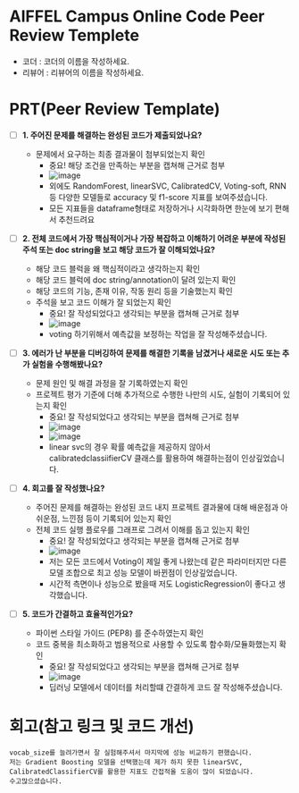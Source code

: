# AIFFEL Campus Online Code Peer Review Templete
- 코더 : 코더의 이름을 작성하세요.
- 리뷰어 : 리뷰어의 이름을 작성하세요.


# PRT(Peer Review Template)
- [ ]  **1. 주어진 문제를 해결하는 완성된 코드가 제출되었나요?**
    - 문제에서 요구하는 최종 결과물이 첨부되었는지 확인
        - 중요! 해당 조건을 만족하는 부분을 캡쳐해 근거로 첨부
        - ![image](https://github.com/user-attachments/assets/f2486f25-b72f-4f67-9a81-5ae70b925057)
        - 외에도 RandomForest, linearSVC, CalibratedCV, Voting-soft, RNN등 다양한 모델들로 accuracy 및 f1-score 지표를 보여주셨습니다.
        - 모든 지표들을 dataframe형태로 저장하거나 시각화하면 한눈에 보기 편해서 추천드려요

    
- [ ]  **2. 전체 코드에서 가장 핵심적이거나 가장 복잡하고 이해하기 어려운 부분에 작성된 
주석 또는 doc string을 보고 해당 코드가 잘 이해되었나요?**
    - 해당 코드 블럭을 왜 핵심적이라고 생각하는지 확인
    - 해당 코드 블럭에 doc string/annotation이 달려 있는지 확인
    - 해당 코드의 기능, 존재 이유, 작동 원리 등을 기술했는지 확인
    - 주석을 보고 코드 이해가 잘 되었는지 확인
        - 중요! 잘 작성되었다고 생각되는 부분을 캡쳐해 근거로 첨부
        - ![image](https://github.com/user-attachments/assets/92a4b6f2-f0b7-4908-902f-7bb277103431)
        - voting 하기위해서 예측값을 보정하는 작업을 잘 작성해주셨습니다.

        
- [ ]  **3. 에러가 난 부분을 디버깅하여 문제를 해결한 기록을 남겼거나
새로운 시도 또는 추가 실험을 수행해봤나요?**
    - 문제 원인 및 해결 과정을 잘 기록하였는지 확인
    - 프로젝트 평가 기준에 더해 추가적으로 수행한 나만의 시도, 
    실험이 기록되어 있는지 확인
        - 중요! 잘 작성되었다고 생각되는 부분을 캡쳐해 근거로 첨부
        - ![image](https://github.com/user-attachments/assets/8fb474d2-1696-40a6-b3ec-768a0750ec4e)
        - ![image](https://github.com/user-attachments/assets/5568026c-2710-4b4d-a375-7a0e59cf38be)
        - linear svc의 경우 확률 예측값을 제공하지 않아서 calibratedclassiifierCV 클래스를 활용하여 해결하는점이 인상깊었습니다.


        
- [ ]  **4. 회고를 잘 작성했나요?**
    - 주어진 문제를 해결하는 완성된 코드 내지 프로젝트 결과물에 대해
    배운점과 아쉬운점, 느낀점 등이 기록되어 있는지 확인
    - 전체 코드 실행 플로우를 그래프로 그려서 이해를 돕고 있는지 확인
        - 중요! 잘 작성되었다고 생각되는 부분을 캡쳐해 근거로 첨부
        - ![image](https://github.com/user-attachments/assets/aa106ce4-51ff-447a-87c1-fd2302b1fbb6)
        - 저는 모든 코드에서 Voting이 제일 좋게 나왔는데 같은 파라미터지만 다른 모델 조합으로 최고 성능 모델이 바뀐점이 인상깊었습니다.
        - 시간적 측면이나 성능으로 봤을때 저도 LogisticRegression이 좋다고 생각했습니다.

        
- [ ]  **5. 코드가 간결하고 효율적인가요?**
    - 파이썬 스타일 가이드 (PEP8) 를 준수하였는지 확인
    - 코드 중복을 최소화하고 범용적으로 사용할 수 있도록 함수화/모듈화했는지 확인
        - 중요! 잘 작성되었다고 생각되는 부분을 캡쳐해 근거로 첨부
        - ![image](https://github.com/user-attachments/assets/aecce982-9c70-4bda-85ab-045e9fefad09)
        - 딥러닝 모델에서 데이터를 처리할떄 간결하게 코드 잘 작성해주셨습니다.


# 회고(참고 링크 및 코드 개선)
```
vocab_size를 늘려가면서 잘 실험해주셔서 마지막에 성능 비교하기 편했습니다.
저는 Gradient Boosting 모델을 선택했는데 제가 하지 못한 linearSVC, CalibratedClassifierCV를 활용한 지표도 간접적올 도움이 많이 되었습니다.
수고많으셨습니다.
```

